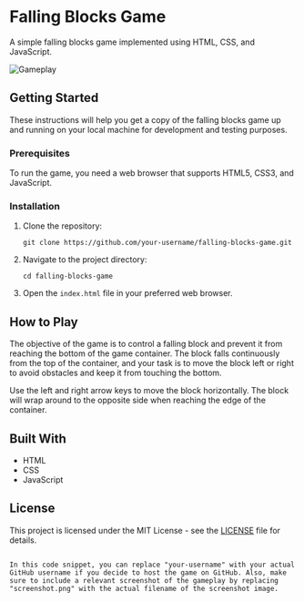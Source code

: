 
# Falling Blocks Game

A simple falling blocks game implemented using HTML, CSS, and JavaScript.

![Gameplay](screenshot.png)

## Getting Started

These instructions will help you get a copy of the falling blocks game up and running on your local machine for development and testing purposes.

### Prerequisites

To run the game, you need a web browser that supports HTML5, CSS3, and JavaScript.

### Installation

1. Clone the repository:

   ```shell
   git clone https://github.com/your-username/falling-blocks-game.git
   ```

2. Navigate to the project directory:

   ```shell
   cd falling-blocks-game
   ```

3. Open the `index.html` file in your preferred web browser.

## How to Play

The objective of the game is to control a falling block and prevent it from reaching the bottom of the game container. The block falls continuously from the top of the container, and your task is to move the block left or right to avoid obstacles and keep it from touching the bottom.

Use the left and right arrow keys to move the block horizontally. The block will wrap around to the opposite side when reaching the edge of the container.

## Built With

- HTML
- CSS
- JavaScript

## License

This project is licensed under the MIT License - see the [LICENSE](LICENSE) file for details.
```

In this code snippet, you can replace "your-username" with your actual GitHub username if you decide to host the game on GitHub. Also, make sure to include a relevant screenshot of the gameplay by replacing "screenshot.png" with the actual filename of the screenshot image.